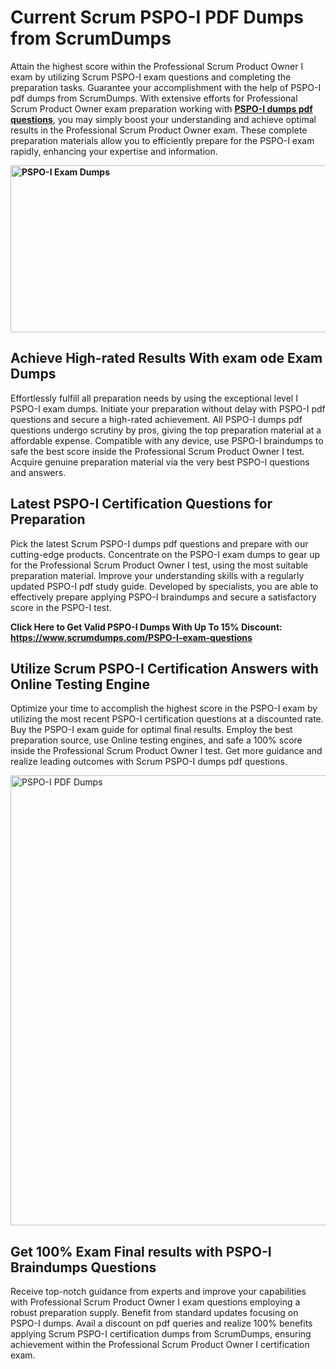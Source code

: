 <h1><strong>Current Scrum PSPO-I PDF Dumps from ScrumDumps</strong></h1>
<p>Attain the highest score within the Professional Scrum Product Owner I exam by utilizing Scrum PSPO-I exam questions and completing the preparation tasks. Guarantee your accomplishment with the help of PSPO-I pdf dumps from ScrumDumps. With extensive efforts for Professional Scrum Product Owner exam preparation working with <strong><a href="https://www.scrumdumps.com/PSPO-I-exam-questions">PSPO-I dumps pdf questions</a></strong>, you may simply boost your understanding and achieve optimal results in the Professional Scrum Product Owner exam. These complete preparation materials allow you to efficiently prepare for the PSPO-I exam rapidly, enhancing your expertise and information.</p>
<p><strong><img src="https://i.ibb.co/8bjQb49/Copy-of-Cleaning-service-banner-Made-with-Poster-My-Wall-2.jpg" alt="PSPO-I Exam Dumps" width="800" height="267" /></strong></p>
<h2><strong>Achieve High-rated Results With exam ode Exam Dumps</strong></h2>
<p>Effortlessly fulfill all preparation needs by using the exceptional level I PSPO-I exam dumps. Initiate your preparation without delay with PSPO-I pdf questions and secure a high-rated achievement. All PSPO-I dumps pdf questions undergo scrutiny by pros, giving the top preparation material at a affordable expense. Compatible with any device, use PSPO-I braindumps to safe the best score inside the Professional Scrum Product Owner I test. Acquire genuine preparation material via the very best PSPO-I questions and answers.</p>
<h2><strong>Latest PSPO-I Certification Questions for Preparation</strong></h2>
<p>Pick the latest Scrum PSPO-I dumps pdf questions and prepare with our cutting-edge products. Concentrate on the PSPO-I exam dumps to gear up for the Professional Scrum Product Owner I test, using the most suitable preparation material. Improve your understanding skills with a regularly updated PSPO-I pdf study guide. Developed by specialists, you are able to effectively prepare applying PSPO-I braindumps and secure a satisfactory score in the PSPO-I test.</p>
<p><strong>Click Here to Get Valid PSPO-I Dumps With Up To 15% Discount: <a href="https://www.scrumdumps.com/PSPO-I-exam-questions">https://www.scrumdumps.com/PSPO-I-exam-questions</a></strong></p>
<h2><strong>Utilize Scrum PSPO-I Certification Answers with Online Testing Engine</strong></h2>
<p>Optimize your time to accomplish the highest score in the PSPO-I exam by utilizing the most recent PSPO-I certification questions at a discounted rate. Buy the PSPO-I exam guide for optimal final results. Employ the best preparation source, use Online testing engines, and safe a 100% score inside the Professional Scrum Product Owner I test. Get more guidance and realize leading outcomes with Scrum PSPO-I dumps pdf questions.</p>
<p><a href="https://www.scrumdumps.com/PSPO-I-exam-questions"><img src="https://i.ibb.co/F3py0hR/Copy-of-Offer-Social-Media-Ad-Made-with-Poster-My-Wall.jpg" alt="PSPO-I PDF Dumps" width="720" height="" /></a></p>
<h2><strong>Get 100% Exam Final results with PSPO-I Braindumps Questions</strong></h2>
<p>Receive top-notch guidance from experts and improve your capabilities with Professional Scrum Product Owner I exam questions employing a robust preparation supply. Benefit from standard updates focusing on PSPO-I dumps. Avail a discount on pdf queries and realize 100% benefits applying Scrum PSPO-I certification dumps from ScrumDumps, ensuring achievement within the Professional Scrum Product Owner I certification exam.</p>
